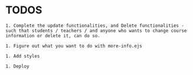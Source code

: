 # TODOS

    1. Complete the update functionalities, and Delete functionalities - such that students / teachers / and anyone who wants to change course information or delete it, can do so.

    1. Figure out what you want to do with more-info.ejs

    1. Add styles

    1. Deploy
